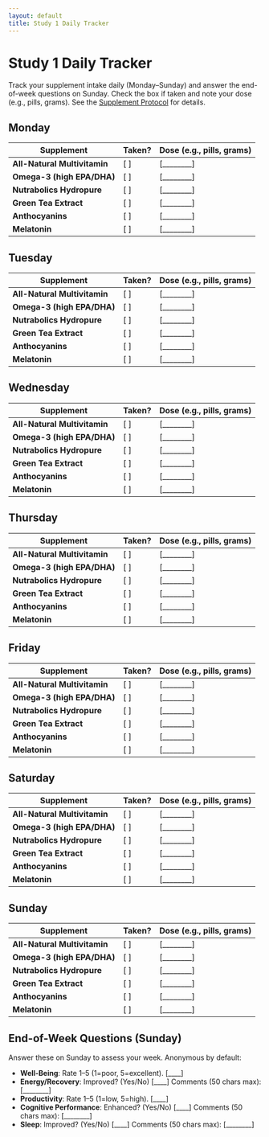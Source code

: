 ```yaml
---
layout: default
title: Study 1 Daily Tracker
---
```


<!-- surveys/s1-daily-tracker.md -->
# Study 1 Daily Tracker

Track your supplement intake daily (Monday–Sunday) and answer the end-of-week questions on Sunday. Check the box if taken and note your dose (e.g., pills, grams). See the [Supplement Protocol](/thingylabs-performance-initiative/docs/s1-supplement-protocol) for details.

## Monday
| Supplement                 | Taken? | Dose (e.g., pills, grams) |
|----------------------------|--------|---------------------------|
| **All-Natural Multivitamin** | [ ]    | [________]                |
| **Omega-3 (high EPA/DHA)**   | [ ]    | [________]                |
| **Nutrabolics Hydropure**    | [ ]    | [________]                |
| **Green Tea Extract**        | [ ]    | [________]                |
| **Anthocyanins**             | [ ]    | [________]                |
| **Melatonin**                | [ ]    | [________]                |

## Tuesday
| Supplement                 | Taken? | Dose (e.g., pills, grams) |
|----------------------------|--------|---------------------------|
| **All-Natural Multivitamin** | [ ]    | [________]                |
| **Omega-3 (high EPA/DHA)**   | [ ]    | [________]                |
| **Nutrabolics Hydropure**    | [ ]    | [________]                |
| **Green Tea Extract**        | [ ]    | [________]                |
| **Anthocyanins**             | [ ]    | [________]                |
| **Melatonin**                | [ ]    | [________]                |

## Wednesday
| Supplement                 | Taken? | Dose (e.g., pills, grams) |
|----------------------------|--------|---------------------------|
| **All-Natural Multivitamin** | [ ]    | [________]                |
| **Omega-3 (high EPA/DHA)**   | [ ]    | [________]                |
| **Nutrabolics Hydropure**    | [ ]    | [________]                |
| **Green Tea Extract**        | [ ]    | [________]                |
| **Anthocyanins**             | [ ]    | [________]                |
| **Melatonin**                | [ ]    | [________]                |

## Thursday
| Supplement                 | Taken? | Dose (e.g., pills, grams) |
|----------------------------|--------|---------------------------|
| **All-Natural Multivitamin** | [ ]    | [________]                |
| **Omega-3 (high EPA/DHA)**   | [ ]    | [________]                |
| **Nutrabolics Hydropure**    | [ ]    | [________]                |
| **Green Tea Extract**        | [ ]    | [________]                |
| **Anthocyanins**             | [ ]    | [________]                |
| **Melatonin**                | [ ]    | [________]                |

## Friday
| Supplement                 | Taken? | Dose (e.g., pills, grams) |
|----------------------------|--------|---------------------------|
| **All-Natural Multivitamin** | [ ]    | [________]                |
| **Omega-3 (high EPA/DHA)**   | [ ]    | [________]                |
| **Nutrabolics Hydropure**    | [ ]    | [________]                |
| **Green Tea Extract**        | [ ]    | [________]                |
| **Anthocyanins**             | [ ]    | [________]                |
| **Melatonin**                | [ ]    | [________]                |

## Saturday
| Supplement                 | Taken? | Dose (e.g., pills, grams) |
|----------------------------|--------|---------------------------|
| **All-Natural Multivitamin** | [ ]    | [________]                |
| **Omega-3 (high EPA/DHA)**   | [ ]    | [________]                |
| **Nutrabolics Hydropure**    | [ ]    | [________]                |
| **Green Tea Extract**        | [ ]    | [________]                |
| **Anthocyanins**             | [ ]    | [________]                |
| **Melatonin**                | [ ]    | [________]                |

## Sunday
| Supplement                 | Taken? | Dose (e.g., pills, grams) |
|----------------------------|--------|---------------------------|
| **All-Natural Multivitamin** | [ ]    | [________]                |
| **Omega-3 (high EPA/DHA)**   | [ ]    | [________]                |
| **Nutrabolics Hydropure**    | [ ]    | [________]                |
| **Green Tea Extract**        | [ ]    | [________]                |
| **Anthocyanins**             | [ ]    | [________]                |
| **Melatonin**                | [ ]    | [________]                |

## End-of-Week Questions (Sunday)
Answer these on Sunday to assess your week. Anonymous by default:

- **Well-Being**: Rate 1–5 (1=poor, 5=excellent). [____]
- **Energy/Recovery**: Improved? (Yes/No) [____] Comments (50 chars max): [________]
- **Productivity**: Rate 1–5 (1=low, 5=high). [____]
- **Cognitive Performance**: Enhanced? (Yes/No) [____] Comments (50 chars max): [________]
- **Sleep**: Improved? (Yes/No) [____] Comments (50 chars max): [________]
